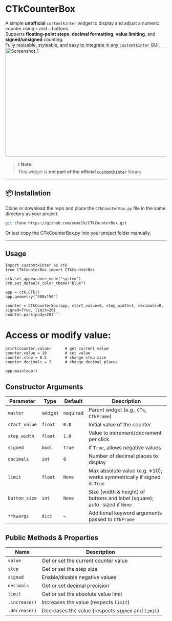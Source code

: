 # CTkCounterBox

A simple **unofficial** `customtkinter` widget to display and adjust a numeric counter using `+` and `–` buttons.  
Supports **floating-point steps**, **decimal formatting**, **value limiting**, and **signed/unsigned** counting.  
Fully resizable, styleable, and easy to integrate in any `customtkinter` GUI.
<img width="567" height="341" alt="Screenshot_1" src="https://github.com/user-attachments/assets/72e2cbbb-ffdf-427f-bccc-2bf14adc7312" />



> ❗ **Note:**  
> This widget is **not part of the official** [`customtkinter`](https://github.com/TomSchimansky/CustomTkinter) library.  
---

## 📦 Installation

Clone or download the repo and place the `CTkCounterBox.py` file in the same directory as your project.

```bash
git clone https://github.com/xemilk/CTkCounterBox.git
```

Or just copy the CTkCounterBox.py into your project folder manually.

---

## Usage
```
import customtkinter as ctk
from CTkCounterBox import CTkCounterBox

ctk.set_appearance_mode("system")
ctk.set_default_color_theme("blue")

app = ctk.CTk()
app.geometry("300x150")

counter = CTkCounterBox(app, start_value=0, step_width=1, decimals=0, signed=True, limit=20)
counter.pack(pady=20)```
```

# Access or modify value:
```
print(counter.value)      # get current value
counter.value = 10        # set value
counter.step = 0.5        # change step size
counter.decimals = 2      # change decimal places

app.mainloop()
```
## Constructor Arguments
| Parameter     | Type    | Default  | Description                                                               |
| ------------- | ------- | -------- | ------------------------------------------------------------------------- |
| `master`      | widget  | required | Parent widget (e.g., `CTk`, `CTkFrame`)                                   |
| `start_value` | `float` | `0.0`    | Initial value of the counter                                              |
| `step_width`  | `float` | `1.0`    | Value to increment/decrement per click                                    |
| `signed`      | `bool`  | `True`   | If `True`, allows negative values                                         |
| `decimals`    | `int`   | `0`      | Number of decimal places to display                                       |
| `limit`       | `float` | `None`   | Max absolute value (e.g. ±10); works symmetrically if signed is `True`    |
| `button_size` | `int`   | `None`   | Size (width & height) of buttons and label (square); auto-sized if `None` |
| `**kwargs`    | `dict`  | –        | Additional keyword arguments passed to `CTkFrame`                         |

## Public Methods & Properties

| Name          | Description                                         |
| ------------- | --------------------------------------------------- |
| `value`       | Get or set the current counter value                |
| `step`        | Get or set the step size                            |
| `signed`      | Enable/disable negative values                      |
| `decimals`    | Get or set decimal precision                        |
| `limit`       | Get or set the absolute value limit                 |
| `.increase()` | Increases the value (respects `limit`)              |
| `.decrease()` | Decreases the value (respects `signed` and `limit`) |
